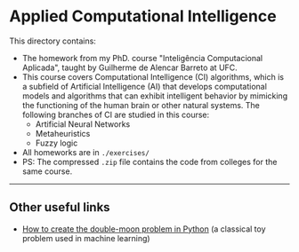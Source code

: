 # Applied Computational Intelligence

This directory contains:
- The homework from my PhD. course "Inteligência Computacional Aplicada", taught by Guilherme de Alencar Barreto at UFC.
- This course covers Computational Intelligence (CI) algorithms, which is a subfield of Artificial Intelligence (AI) that develops computational models and algorithms that can exhibit intelligent behavior by mimicking the functioning of the human brain or other natural systems. The following branches of CI are studied in this course:
    - Artificial Neural Networks
    - Metaheuristics
    - Fuzzy logic
- All homeworks are in `./exercises/`
- PS: The compressed `.zip` file contains the code from colleges for the same course.


---

## Other useful links
- [How to create the double-moon problem in Python](https://machinelearningmastery.com/generate-test-datasets-python-scikit-learn/) (a classical toy problem used in machine learning)